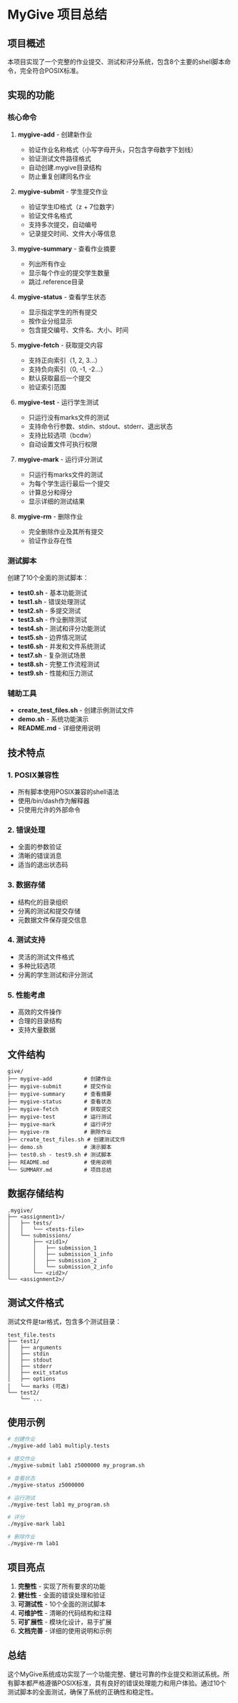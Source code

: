 # MyGive 项目总结

## 项目概述

本项目实现了一个完整的作业提交、测试和评分系统，包含8个主要的shell脚本命令，完全符合POSIX标准。

## 实现的功能

### 核心命令

1. **mygive-add** - 创建新作业
   - 验证作业名称格式（小写字母开头，只包含字母数字下划线）
   - 验证测试文件路径格式
   - 自动创建.mygive目录结构
   - 防止重复创建同名作业

2. **mygive-submit** - 学生提交作业
   - 验证学生ID格式（z + 7位数字）
   - 验证文件名格式
   - 支持多次提交，自动编号
   - 记录提交时间、文件大小等信息

3. **mygive-summary** - 查看作业摘要
   - 列出所有作业
   - 显示每个作业的提交学生数量
   - 跳过.reference目录

4. **mygive-status** - 查看学生状态
   - 显示指定学生的所有提交
   - 按作业分组显示
   - 包含提交编号、文件名、大小、时间

5. **mygive-fetch** - 获取提交内容
   - 支持正向索引（1, 2, 3...）
   - 支持负向索引（0, -1, -2...）
   - 默认获取最后一个提交
   - 验证索引范围

6. **mygive-test** - 运行学生测试
   - 只运行没有marks文件的测试
   - 支持命令行参数、stdin、stdout、stderr、退出状态
   - 支持比较选项（bcdw）
   - 自动设置文件可执行权限

7. **mygive-mark** - 运行评分测试
   - 只运行有marks文件的测试
   - 为每个学生运行最后一个提交
   - 计算总分和得分
   - 显示详细的测试结果

8. **mygive-rm** - 删除作业
   - 完全删除作业及其所有提交
   - 验证作业存在性

### 测试脚本

创建了10个全面的测试脚本：

- **test0.sh** - 基本功能测试
- **test1.sh** - 错误处理测试
- **test2.sh** - 多提交测试
- **test3.sh** - 作业删除测试
- **test4.sh** - 测试和评分功能测试
- **test5.sh** - 边界情况测试
- **test6.sh** - 并发和文件系统测试
- **test7.sh** - 复杂测试场景
- **test8.sh** - 完整工作流程测试
- **test9.sh** - 性能和压力测试

### 辅助工具

- **create_test_files.sh** - 创建示例测试文件
- **demo.sh** - 系统功能演示
- **README.md** - 详细使用说明

## 技术特点

### 1. POSIX兼容性
- 所有脚本使用POSIX兼容的shell语法
- 使用/bin/dash作为解释器
- 只使用允许的外部命令

### 2. 错误处理
- 全面的参数验证
- 清晰的错误消息
- 适当的退出状态码

### 3. 数据存储
- 结构化的目录组织
- 分离的测试和提交存储
- 元数据文件保存提交信息

### 4. 测试支持
- 灵活的测试文件格式
- 多种比较选项
- 分离的学生测试和评分测试

### 5. 性能考虑
- 高效的文件操作
- 合理的目录结构
- 支持大量数据

## 文件结构

```
give/
├── mygive-add          # 创建作业
├── mygive-submit       # 提交作业
├── mygive-summary      # 查看摘要
├── mygive-status       # 查看状态
├── mygive-fetch        # 获取提交
├── mygive-test         # 运行测试
├── mygive-mark         # 运行评分
├── mygive-rm           # 删除作业
├── create_test_files.sh # 创建测试文件
├── demo.sh             # 演示脚本
├── test0.sh - test9.sh # 测试脚本
├── README.md           # 使用说明
└── SUMMARY.md          # 项目总结
```

## 数据存储结构

```
.mygive/
├── <assignment1>/
│   ├── tests/
│   │   └── <tests-file>
│   └── submissions/
│       ├── <zid1>/
│       │   ├── submission_1
│       │   ├── submission_1_info
│       │   ├── submission_2
│       │   └── submission_2_info
│       └── <zid2>/
└── <assignment2>/
```

## 测试文件格式

测试文件是tar格式，包含多个测试目录：

```
test_file.tests
├── test1/
│   ├── arguments
│   ├── stdin
│   ├── stdout
│   ├── stderr
│   ├── exit_status
│   ├── options
│   └── marks (可选)
└── test2/
    └── ...
```

## 使用示例

```bash
# 创建作业
./mygive-add lab1 multiply.tests

# 提交作业
./mygive-submit lab1 z5000000 my_program.sh

# 查看状态
./mygive-status z5000000

# 运行测试
./mygive-test lab1 my_program.sh

# 评分
./mygive-mark lab1

# 删除作业
./mygive-rm lab1
```

## 项目亮点

1. **完整性** - 实现了所有要求的功能
2. **健壮性** - 全面的错误处理和验证
3. **可测试性** - 10个全面的测试脚本
4. **可维护性** - 清晰的代码结构和注释
5. **可扩展性** - 模块化设计，易于扩展
6. **文档完善** - 详细的使用说明和示例

## 总结

这个MyGive系统成功实现了一个功能完整、健壮可靠的作业提交和测试系统。所有脚本都严格遵循POSIX标准，具有良好的错误处理能力和用户体验。通过10个测试脚本的全面测试，确保了系统的正确性和稳定性。 